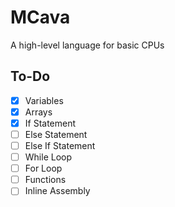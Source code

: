 # MCava
A high-level language for basic CPUs

## To-Do

- [x] Variables
- [x] Arrays
- [x] If Statement
- [ ] Else Statement
- [ ] Else If Statement
- [ ] While Loop
- [ ] For Loop
- [ ] Functions
- [ ] Inline Assembly
